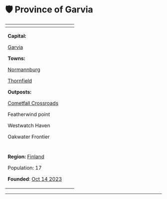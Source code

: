 # 🛡️ Province of Garvia

<table data-view="cards"><thead><tr><th></th><th></th><th></th></tr></thead><tbody><tr><td><p><strong>Capital:</strong></p><p><a href="garvia/">Garvia</a></p><p><strong>Towns:</strong></p><p><a href="normannburg.md">Normannburg</a></p><p><a href="thornfield.md">Thornfield</a></p><p><strong>Outposts:</strong></p><p><a href="garvia/cometfall-crossroads.md">Cometfall Crossroads</a></p><p>Featherwind point</p><p>Westwatch Haven</p><p>Oakwater Frontier</p></td><td></td><td><br><br></td></tr><tr><td><img src="../../../../../.gitbook/assets/ProvinceofGarvia (2).png" alt="" data-size="original"></td><td></td><td></td></tr><tr><td><p><strong>Region:</strong> <a href="../">Finland</a></p><p>Population: 17</p><p><strong>Founded</strong>: <a href="../../../../../additional-guides-and-commands/server-dates/october-23.md#oct-14th">Oct 14 2023</a><br></p></td><td></td><td></td></tr></tbody></table>

***
